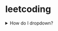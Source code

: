 # leetcoding
<details>
<summary>How do I dropdown?</summary>
<hr>

```cpp
int main() {
  int y = SOME_MACRO_REFERENCE;
  int x = 5 + 6;
  cout << "Hello World! " << x << std::endl();
}
```

This is how you drop.
</details>

